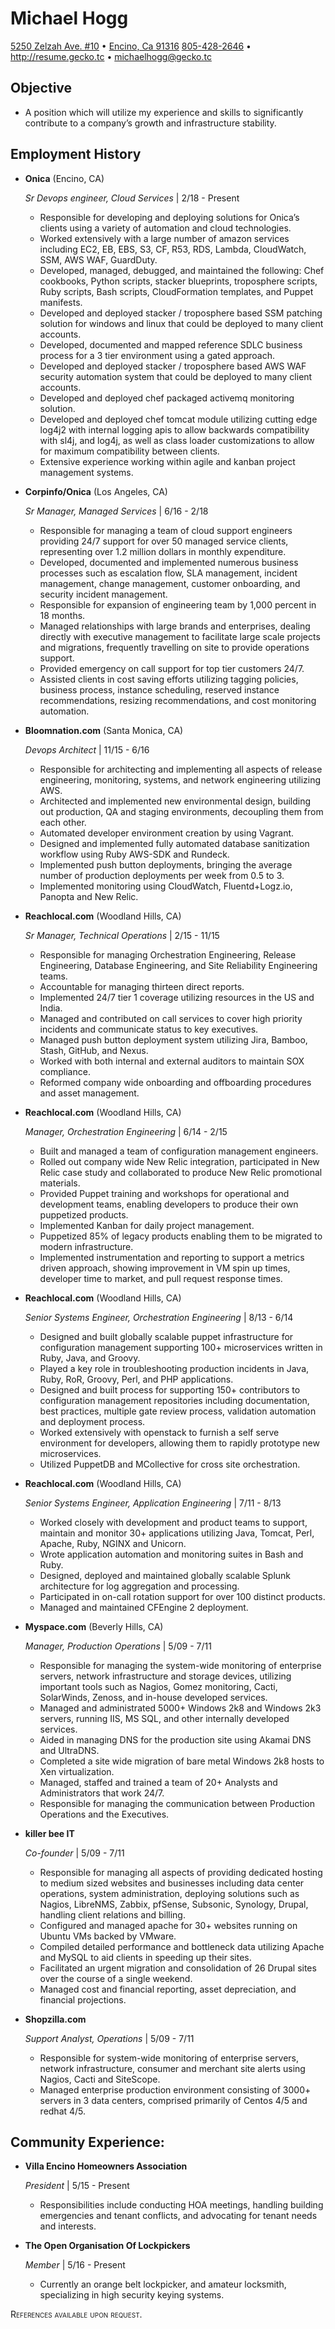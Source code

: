 Michael Hogg
===============

[5250 Zelzah Ave. #10](https://goo.gl/maps/mgBN8sy14tR2) • [Encino, Ca 91316](https://goo.gl/maps/mgBN8sy14tR2)
[805-428-2646](tel:+1-805-428-2646) • <http://resume.gecko.tc> • <michaelhogg@gecko.tc>



Objective
---------

*   A position which will utilize my experience and skills to significantly contribute to a company’s growth and infrastructure stability.

Employment History
------------------

*   **Onica** (Encino, CA)

    *Sr Devops engineer, Cloud Services* | 2/18 - Present

    -   Responsible for developing and deploying solutions for Onica’s clients using a variety of automation and cloud technologies.
    -   Worked extensively with a large number of amazon services including EC2, EB, EBS, S3, CF, R53, RDS, Lambda, CloudWatch, SSM, AWS WAF, GuardDuty.
    -   Developed, managed, debugged, and maintained the following: Chef cookbooks, Python scripts, stacker blueprints, troposphere scripts, Ruby scripts, Bash scripts, CloudFormation templates, and Puppet manifests.
    -   Developed and deployed stacker / troposphere based SSM patching solution for windows and linux that could be deployed to many client accounts.
    -   Developed, documented and mapped reference SDLC business process for a 3 tier environment using a gated approach.
    -   Developed and deployed stacker / troposphere based AWS WAF security automation system that could be deployed to many client accounts.
    -   Developed and deployed chef packaged activemq monitoring solution.
    -   Developed and deployed chef tomcat module utilizing cutting edge log4j2 with internal logging apis to allow backwards compatibility with sl4j, and log4j, as well as class loader customizations to allow for maximum compatibility between clients.
    -   Extensive experience working within agile and kanban project management systems.


*   **Corpinfo/Onica** (Los Angeles, CA)

    *Sr Manager, Managed Services* | 6/16 - 2/18

    -   Responsible for managing a team of cloud support engineers providing 24/7 support for over 50 managed service clients, representing over 1.2 million dollars in monthly expenditure.
    -   Developed, documented and implemented numerous business processes such as escalation flow, SLA management, incident management, change management, customer onboarding, and security incident management.
    -  Responsible for expansion of engineering team by 1,000 percent in 18 months.
    -  Managed relationships with large brands and enterprises, dealing directly with executive management to facilitate large scale projects and migrations, frequently travelling on site to provide operations support.
    -  Provided emergency on call support for top tier customers 24/7.
    -  Assisted clients in cost saving efforts utilizing tagging policies, business process, instance scheduling, reserved instance recommendations, resizing recommendations, and cost monitoring automation.


*   **Bloomnation.com** (Santa Monica, CA)

    *Devops Architect* | 11/15 - 6/16

    -   Responsible for architecting and implementing all aspects of release engineering, monitoring, systems, and network engineering utilizing AWS.
    -   Architected and implemented new environmental design, building out production, QA and staging environments, decoupling them from each other.
    -   Automated developer environment creation by using Vagrant.
    -   Designed and implemented fully automated database sanitization workflow using Ruby AWS-SDK and Rundeck.
    -   Implemented push button deployments, bringing the average number of production deployments per week from 0.5 to 3.
    -   Implemented monitoring using CloudWatch, Fluentd+Logz.io, Panopta and New Relic.


*   **Reachlocal.com** (Woodland Hills, CA)

    *Sr Manager, Technical Operations* | 2/15 - 11/15

    -   Responsible for managing Orchestration Engineering, Release Engineering, Database Engineering, and Site Reliability Engineering teams.
    -   Accountable for managing thirteen direct reports.
    -   Implemented 24/7 tier 1 coverage utilizing resources in the US and India.
    -   Managed and contributed on call services to cover high priority incidents and communicate status to key executives.
    -   Managed push button deployment system utilizing Jira, Bamboo, Stash, GitHub, and Nexus.
    -   Worked with both internal and external auditors to maintain SOX compliance.
    -   Reformed company wide onboarding and offboarding procedures and asset management.


*   **Reachlocal.com** (Woodland Hills, CA)

    *Manager, Orchestration Engineering* | 6/14 - 2/15

    -   Built and managed a team of configuration management engineers.
    -   Rolled out company wide New Relic integration, participated in New Relic case study and collaborated to produce New Relic promotional materials.
    -   Provided Puppet training and workshops for operational and development teams, enabling developers to produce their own puppetized products.
    -   Implemented Kanban for daily project management.
    -   Puppetized 85% of legacy products enabling them to be migrated to modern infrastructure.
    -   Implemented instrumentation and reporting to support a metrics driven approach, showing improvement in VM spin up times, developer time to market, and pull request response times.


*   **Reachlocal.com** (Woodland Hills, CA)

    *Senior Systems Engineer, Orchestration Engineering* | 8/13 - 6/14

    -   Designed and built globally scalable puppet infrastructure for configuration management supporting 100+ microservices written in Ruby, Java, and Groovy.
    -   Played a key role in troubleshooting production incidents in Java, Ruby, RoR, Groovy, Perl, and PHP applications.
    -   Designed and built process for supporting 150+ contributors to configuration management repositories including documentation, best practices, multiple gate review process, validation automation and deployment process.
    -   Worked extensively with openstack to furnish a self serve environment for developers, allowing them to rapidly prototype new microservices.
    -   Utilized PuppetDB and MCollective for cross site orchestration.


*   **Reachlocal.com** (Woodland Hills, CA)

    *Senior Systems Engineer, Application Engineering* | 7/11 - 8/13

    -   Worked closely with development and product teams to support, maintain and monitor 30+ applications utilizing Java, Tomcat, Perl, Apache, Ruby, NGINX and Unicorn.
    -   Wrote application automation and monitoring suites in Bash and Ruby.
    -   Designed, deployed and maintained globally scalable Splunk architecture for log aggregation and processing.
    -   Participated in on-call rotation support for over 100 distinct products.
    -   Managed and maintained CFEngine 2 deployment.


*   **Myspace.com** (Beverly Hills, CA)

    *Manager, Production Operations* | 5/09 - 7/11

    -   Responsible for managing the system-wide monitoring of enterprise servers, network infrastructure and storage devices, utilizing important tools such as Nagios, Gomez monitoring, Cacti, SolarWinds, Zenoss, and in-house developed services.
    -   Managed and administrated 5000+ Windows 2k8 and Windows 2k3 servers, running IIS, MS SQL, and other internally developed services.
    -   Aided in managing DNS for the production site using Akamai DNS and UltraDNS.
    -   Completed a site wide migration of bare metal Windows 2k8 hosts to Xen virtualization.
    -   Managed, staffed and trained a team of 20+ Analysts and Administrators that work 24/7.
    -   Responsible for managing the communication between Production Operations and the Executives. 
    

*   **killer bee IT** 

    *Co-founder* | 5/09 - 7/11

    -   Responsible for managing all aspects of providing dedicated hosting to medium sized websites and businesses including data center operations, system administration, deploying solutions such as Nagios, LibreNMS, Zabbix, pfSense, Subsonic, Synology, Drupal, handling client relations and billing.
    -   Configured and managed apache for 30+ websites running on Ubuntu VMs backed by VMware.
    -  Compiled detailed performance and bottleneck data utilizing Apache and MySQL to aid clients in speeding up their sites.
    -   Facilitated an urgent migration and consolidation of 26 Drupal sites over the course of a single weekend.
    -   Managed cost and financial reporting, asset depreciation, and financial projections.


*   **Shopzilla.com** 

    *Support Analyst, Operations* | 5/09 - 7/11

    -   Responsible for system-wide monitoring of enterprise servers, network infrastructure, consumer and merchant site alerts using Nagios, Cacti and SiteScope.
    -   Managed enterprise production environment consisting of 3000+ servers in 3 data centers, comprised primarily of Centos 4/5 and redhat 4/5.






Community Experience:
---------

*   **Villa Encino Homeowners Association** 

    *President* | 5/15 - Present

    -   Responsibilities include conducting HOA meetings, handling building emergencies and tenant conflicts, and advocating for tenant needs and interests.


*   **The Open Organisation Of Lockpickers** 

    *Member* | 5/16 - Present

    -   Currently an orange belt lockpicker, and amateur locksmith, specializing in high security keying systems.






<span style="font-variant:small-caps;">References available upon request.</span>